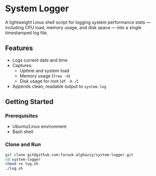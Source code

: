 # System Logger

A lightweight Linux shell script for logging system performance stats — including CPU load, memory usage, and disk space — into a single timestamped log file.

## Features

- Logs current date and time
- Captures:
  - Uptime and system load
  - Memory usage (`free -h`)
  - Disk usage for root (`df -h /`)
- Appends clean, readable output to `system.log`

## Getting Started

### Prerequisites

- Ubuntu/Linux environment
- Bash shell

### Clone and Run

```bash
git clone git@github.com:farouk-alghazzy/system-logger.git
cd system-logger
chmod +x log.sh
./log.sh
